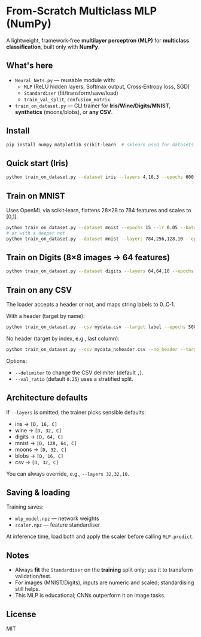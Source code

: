
# From‑Scratch Multiclass MLP (NumPy)

A lightweight, framework‑free **multilayer perceptron (MLP)** for **multiclass classification**, built only with **NumPy**.

## What's here
- `Neural_Nets.py` — reusable module with:
  - `MLP` (ReLU hidden layers, Softmax output, Cross‑Entropy loss, SGD)
  - `Standardiser` (fit/transform/save/load)
  - `train_val_split`, `confusion_matrix`
- `train_on_dataset.py` — CLI trainer for **Iris/Wine/Digits/MNIST**, **synthetics** (moons/blobs), or **any CSV**.

## Install
```bash
pip install numpy matplotlib scikit-learn  # sklearn used for datasets like Iris/Wine/Digits/MNIST
```

## Quick start (Iris)
```bash
python train_on_dataset.py --dataset iris --layers 4,16,3 --epochs 600 --lr 0.1 --batch_size 32 --show_cm
```

## Train on MNIST
Uses OpenML via scikit‑learn, flattens 28×28 to 784 features and scales to [0,1].
```bash
python train_on_dataset.py --dataset mnist --epochs 15 --lr 0.05 --batch_size 128 --show_cm
# or with a deeper net
python train_on_dataset.py --dataset mnist --layers 784,256,128,10 --epochs 15 --lr 0.05 --batch_size 128 --show_cm
```

## Train on Digits (8×8 images → 64 features)
```bash
python train_on_dataset.py --dataset digits --layers 64,64,10 --epochs 800 --lr 0.1 --batch_size 64 --show_cm
```

## Train on any CSV
The loader accepts a header or not, and maps string labels to 0..C‑1.

With a header (target by name):
```bash
python train_on_dataset.py --csv mydata.csv --target label --epochs 500 --lr 0.1 --batch_size 64 --show_cm
```

No header (target by index, e.g., last column):
```bash
python train_on_dataset.py --csv mydata_noheader.csv --no_header --target 10 --epochs 500 --lr 0.1
```

Options:
- `--delimiter` to change the CSV delimiter (default `,`).
- `--val_ratio` (default `0.25`) uses a stratified split.

## Architecture defaults
If `--layers` is omitted, the trainer picks sensible defaults:
- iris → `[D, 16, C]`
- wine → `[D, 32, C]`
- digits → `[D, 64, C]`
- mnist → `[D, 128, 64, C]`
- moons → `[D, 32, C]`
- blobs → `[D, 16, C]`
- csv → `[D, 32, C]`

You can always override, e.g., `--layers 32,32,10`.

## Saving & loading
Training saves:
- `mlp_model.npz` — network weights
- `scaler.npz` — feature standardiser

At inference time, load both and apply the scaler before calling `MLP.predict`.

## Notes
- Always **fit** the `Standardiser` on the **training** split only; use it to transform validation/test.
- For images (MNIST/Digits), inputs are numeric and scaled; standardising still helps.
- This MLP is educational; CNNs outperform it on image tasks.

## License
MIT
